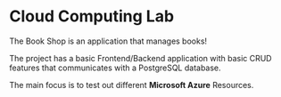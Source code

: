 # Cloud Computing Lab

The Book Shop is an application that manages books!

The project has a basic Frontend/Backend application with basic CRUD features that communicates with a PostgreSQL database. 

The main focus is to test out different **Microsoft Azure** Resources.